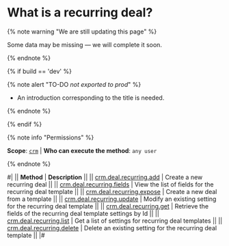# What is a recurring deal?

{% note warning "We are still updating this page" %}

Some data may be missing — we will complete it soon.

{% endnote %}

{% if build == 'dev' %}

{% note alert "TO-DO _not exported to prod_" %}

- An introduction corresponding to the title is needed.

{% endnote %}

{% endif %}

{% note info "Permissions" %}

**Scope**: [`crm`](../../../scopes/permissions.md) | **Who can execute the method**: `any user`

{% endnote %}

#| 
|| **Method** | **Description** ||
|| [crm.deal.recurring.add](./crm-deal-recurring-add.md) | Create a new recurring deal ||
|| [crm.deal.recurring.fields](./crm-deal-recurring-fields.md) | View the list of fields for the recurring deal template ||
|| [crm.deal.recurring.expose](./crm-deal-recurring-expose.md) | Create a new deal from a template ||
|| [crm.deal.recurring.update](./crm-deal-recurring-update.md) | Modify an existing setting for the recurring deal template ||
|| [crm.deal.recurring.get](./crm-deal-recurring-get.md) | Retrieve the fields of the recurring deal template settings by Id ||
|| [crm.deal.recurring.list](./crm-deal-recurring-list.md) | Get a list of settings for recurring deal templates ||
|| [crm.deal.recurring.delete](./crm-deal-recurring-delete.md) | Delete an existing setting for the recurring deal template ||
|#